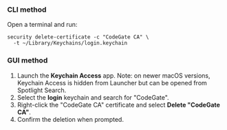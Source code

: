 ### CLI method

Open a terminal and run:

```shell
security delete-certificate -c "CodeGate CA" \
  -t ~/Library/Keychains/login.keychain
```

### GUI method

1. Launch the **Keychain Access** app. Note: on newer macOS versions, Keychain Access is hidden from Launcher but can be opened from Spotlight Search.
2. Select the **login** keychain and search for "CodeGate".
3. Right-click the "CodeGate CA" certificate and select **Delete "CodeGate CA"**.
4. Confirm the deletion when prompted.
